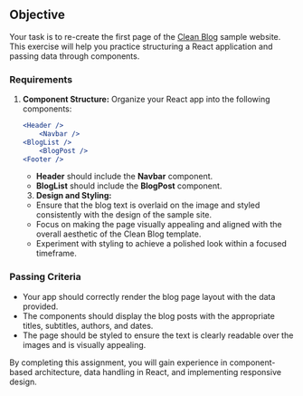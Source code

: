 ## Objective

Your task is to re-create the first page of the [Clean Blog](https://startbootstrap.github.io/startbootstrap-clean-blog/) sample website. This exercise will help you practice structuring a React application and passing data through components.

### Requirements

1. **Component Structure:**
Organize your React app into the following components:
    
    ```jsx
    <Header />
        <Navbar />
    <BlogList />
        <BlogPost />
    <Footer />
    
    ```
    
    - **Header** should include the **Navbar** component.
    - **BlogList** should include the **BlogPost** component.

    3. **Design and Styling:**
    - Ensure that the blog text is overlaid on the image and styled consistently with the design of the sample site.
    - Focus on making the page visually appealing and aligned with the overall aesthetic of the Clean Blog template.
    - Experiment with styling to achieve a polished look within a focused timeframe.

### Passing Criteria

- Your app should correctly render the blog page layout with the data provided.
- The components should display the blog posts with the appropriate titles, subtitles, authors, and dates.
- The page should be styled to ensure the text is clearly readable over the images and is visually appealing.

By completing this assignment, you will gain experience in component-based architecture, data handling in React, and implementing responsive design.

